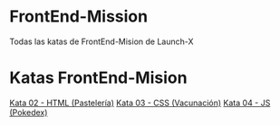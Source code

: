 # FrontEnd-Mission
Todas las katas de FrontEnd-Mision de Launch-X

<h1>Katas FrontEnd-Mision</h1>
    <a href="./02 - HTML/clientes.html">Kata 02 - HTML (Pastelería)</a>
    <a href="./03 - CSS/index.html">Kata 03 - CSS (Vacunación)</a>
    <a href="./04 - JS/index.html">Kata 04 - JS (Pokedex)</a>

